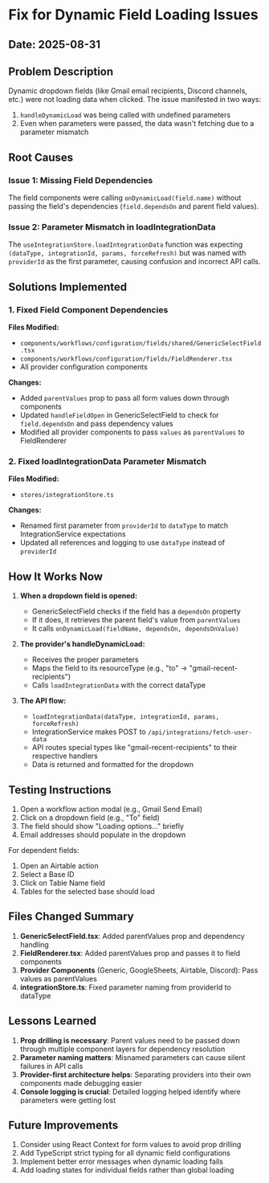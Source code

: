 # Fix for Dynamic Field Loading Issues

## Date: 2025-08-31

## Problem Description
Dynamic dropdown fields (like Gmail email recipients, Discord channels, etc.) were not loading data when clicked. The issue manifested in two ways:
1. `handleDynamicLoad` was being called with undefined parameters
2. Even when parameters were passed, the data wasn't fetching due to a parameter mismatch

## Root Causes

### Issue 1: Missing Field Dependencies
The field components were calling `onDynamicLoad(field.name)` without passing the field's dependencies (`field.dependsOn` and parent field values).

### Issue 2: Parameter Mismatch in loadIntegrationData
The `useIntegrationStore.loadIntegrationData` function was expecting `(dataType, integrationId, params, forceRefresh)` but was named with `providerId` as the first parameter, causing confusion and incorrect API calls.

## Solutions Implemented

### 1. Fixed Field Component Dependencies

**Files Modified:**
- `components/workflows/configuration/fields/shared/GenericSelectField.tsx`
- `components/workflows/configuration/fields/FieldRenderer.tsx`
- All provider configuration components

**Changes:**
- Added `parentValues` prop to pass all form values down through components
- Updated `handleFieldOpen` in GenericSelectField to check for `field.dependsOn` and pass dependency values
- Modified all provider components to pass `values` as `parentValues` to FieldRenderer

### 2. Fixed loadIntegrationData Parameter Mismatch

**Files Modified:**
- `stores/integrationStore.ts`

**Changes:**
- Renamed first parameter from `providerId` to `dataType` to match IntegrationService expectations
- Updated all references and logging to use `dataType` instead of `providerId`

## How It Works Now

1. **When a dropdown field is opened:**
   - GenericSelectField checks if the field has a `dependsOn` property
   - If it does, it retrieves the parent field's value from `parentValues`
   - It calls `onDynamicLoad(fieldName, dependsOn, dependsOnValue)`

2. **The provider's handleDynamicLoad:**
   - Receives the proper parameters
   - Maps the field to its resourceType (e.g., "to" → "gmail-recent-recipients")
   - Calls `loadIntegrationData` with the correct dataType

3. **The API flow:**
   - `loadIntegrationData(dataType, integrationId, params, forceRefresh)`
   - IntegrationService makes POST to `/api/integrations/fetch-user-data`
   - API routes special types like "gmail-recent-recipients" to their respective handlers
   - Data is returned and formatted for the dropdown

## Testing Instructions

1. Open a workflow action modal (e.g., Gmail Send Email)
2. Click on a dropdown field (e.g., "To" field)
3. The field should show "Loading options..." briefly
4. Email addresses should populate in the dropdown

For dependent fields:
1. Open an Airtable action
2. Select a Base ID
3. Click on Table Name field
4. Tables for the selected base should load

## Files Changed Summary

1. **GenericSelectField.tsx**: Added parentValues prop and dependency handling
2. **FieldRenderer.tsx**: Added parentValues prop and passes it to field components
3. **Provider Components** (Generic, GoogleSheets, Airtable, Discord): Pass values as parentValues
4. **integrationStore.ts**: Fixed parameter naming from providerId to dataType

## Lessons Learned

1. **Prop drilling is necessary**: Parent values need to be passed down through multiple component layers for dependency resolution
2. **Parameter naming matters**: Misnamed parameters can cause silent failures in API calls
3. **Provider-first architecture helps**: Separating providers into their own components made debugging easier
4. **Console logging is crucial**: Detailed logging helped identify where parameters were getting lost

## Future Improvements

1. Consider using React Context for form values to avoid prop drilling
2. Add TypeScript strict typing for all dynamic field configurations
3. Implement better error messages when dynamic loading fails
4. Add loading states for individual fields rather than global loading